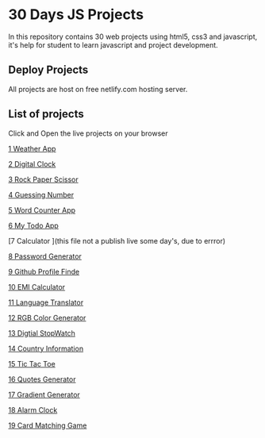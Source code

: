 
# 30 Days JS Projects

In this repository contains 30 web projects using html5, css3 and javascript, it's help for student to learn javascript and project development.
## Deploy Projects

  All projects are host on free netlify.com hosting server.


## List of projects
Click and Open the live projects on your browser

 [1 Weather App](https://weatherapp2212.netlify.app)

 [2 Digital Clock](https://digitalclock22.netlify.app)

 [3 Rock Paper Scissor](https://rockpaperscissor22.netlify.app)

 [4 Guessing Number](https://guesswithjs.netlify.app)

 [5 Word Counter App](https://wordcounter22.netlify.app)
 
 [6 My Todo App](https://mytodoin.netlify.app)

[7 Calculator ](this file not a publish live some day's, due to errror)

[8 Password Generator](https://passgenerate22.netlify.app)

[9 Github Profile Finde ](https://githubprofilefinde.netlify.app)

[10 EMI Calculator ](https://emicalculator22.netlify.app)

[11 Language Translator ](https://languagetranslate22.netlify.app)

[12 RGB Color Generator ](https://rgbcolorgenerator22.netlify.app)

[13 Digtial StopWatch ](https://stopwatch22.netlify.app)

[14 Country Information ](https://getcountry.netlify.app)

[15 Tic Tac Toe ](https://tictactoegame22.netlify.app)

[16 Quotes Generator ](https://motivationquotes22.netlify.app)

[17 Gradient Generator ](https://gradientgenerator22.netlify.app)

[18 Alarm Clock ](https://setalarm.netlify.app)

[19 Card Matching Game ](https://cardmatching22.netlify.app)
